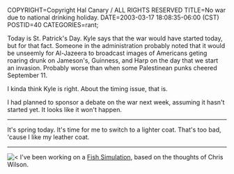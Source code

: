 COPYRIGHT=Copyright Hal Canary / ALL RIGHTS RESERVED
TITLE=No war due to national drinking holiday.
DATE=2003-03-17 18:08:35-06:00 (CST)
POSTID=40
CATEGORIES=rant;

Today is St. Patrick's Day. Kyle says that the war would have started today, but for that fact. Someone in the administration probably noted that it would be unseemly for Al-Jazeera to broadcast images of Americans geting roaring drunk on Jameson's, Guinness, and Harp on the day that we start an invasion. Probably worse than when some Palestinean punks cheered September 11.

I kinda think Kyle is right. About the timing issue, that is.

I had planned to sponsor a debate on the war next week, assuming it hasn't started yet. It looks like it won't happen.

* * *

It's spring today. It's time for me to switch to a lighter coat. That's too bad, 'cause I like my leather coat.

* * *

![<Fish><](http://ups.physics.wisc.edu/~hal/Fish_Tank/fish-color-big.jpg) I've been working on a [Fish Simulation](http://ups.physics.wisc.edu/~hal/Fish_Tank/), based on the thoughts of Chris Wilson.
